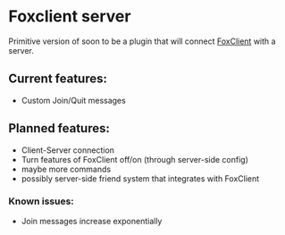 # Foxclient server

Primitive version of soon to be a plugin that will connect [FoxClient](https://github.com/FoxStudios/FoxClient) with a server.

## Current features:
- Custom Join/Quit messages

## Planned features:
- Client-Server connection
- Turn features of FoxClient off/on (through server-side config)
- maybe more commands
- possibly server-side friend system that integrates with FoxClient


### Known issues:
- Join messages increase exponentially
